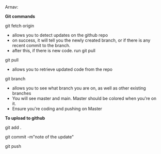 Arnav: 

**Git commands**


git fetch origin 

  - allows you to detect updates on the github repo
  - on success, it will tell you the newly created branch, or if there is any recent commit to the branch.
  - after this, if there is new code. run git pull

git pull 
  - allows you to retrieve updated code from the repo


git branch
  - allows you to see what branch you are on, as well as other existing branches
  - You will see master and main. Master should be colored when you're on it.
  - Ensure you're coding and pushing on Master


**To upload to github**

git add .

git commit -m"note of the update"

git push 

